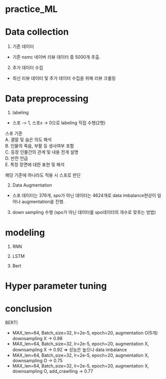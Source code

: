 # practice_ML

# Data collection
1) 기존 데이터<br>
- 기존 nsmc 네이버 리뷰 데이터 중 5000개 추출.

2) 추가 데이터 수집<br>
- 최신 리뷰 데이터 및 추가 데이터 수집을 위해 리뷰 크롤링

# Data preprocessing
1) labeling
- 스포 -> 1, 스포x -> 0으로 labeling 직접 수행(2명)

스포 기준<br>
A. 결말 및 숨은 의도 해석<br>
B. 인물의 죽음, 부활 등 생사여부 포함<br>
C. 등장 인물간의 관계 및 내용 전개 설명<br>
D. 반전 언급<br>
E. 특정 장면에 대한 표현 및 해석<br>

해당 기준에 하나라도 적용 시 스포로 판단

2) Data Augmentation
- 스포 데이터는 376개, spo가 아닌 데이터는 4624개로 data imbalance현상이 일어나 augmentation을 진행.



3) down sampling 수행 (spo가 아닌 데이터를 spo데이터의 개수로 맞추는 방법)

# modeling
1) RNN

2) LSTM

3) Bert


# Hyper parameter tuning

# conclusion

BERT)
- MAX_len=64, Batch_size=32, lr=2e-5, epoch=20, augmentation O(5개) downsampling X -> 0.98
- MAX_len=64, Batch_size=32, lr=2e-5, epoch=20, augmentation X, downsampling X -> 0.92 => 성능은 높으나 data imbalance
- MAX_len=64, Batch_size=32, lr=2e-5, epoch=20, augmentation X, downsampling O -> 0.75
- MAX_len=64, Batch_size=32, lr=2e-5, epoch=20, augmentation X, downsampling O, add_crawlling -> 0.77
